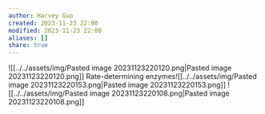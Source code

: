 ```yaml
---
author: Harvey Guo
created: 2023-11-23 22:00
modified: 2023-11-23 22:00
aliases: []
share: true
---
```


![[../../assets/img/Pasted image 20231123220120.png|Pasted image 20231123220120.png]]
Rate-determining enzymes![[../../assets/img/Pasted image 20231123220153.png|Pasted image 20231123220153.png]]
![[../../assets/img/Pasted image 20231123220108.png|Pasted image 20231123220108.png]]
